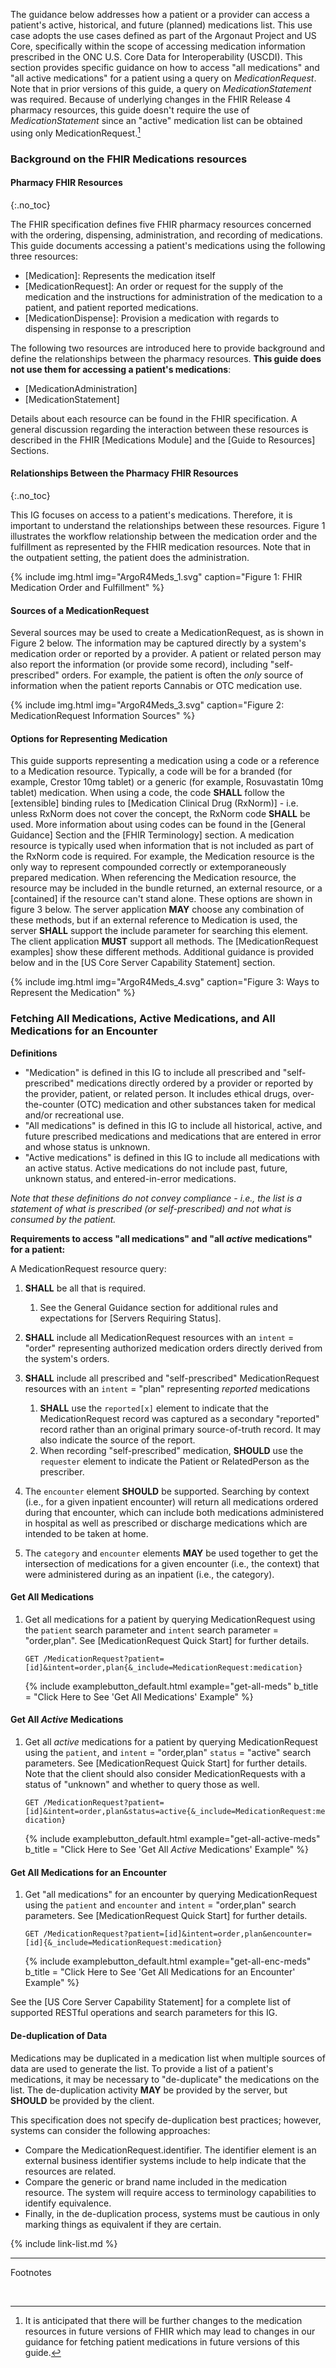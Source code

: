 
The guidance below addresses how a patient or a provider can access a patient's active, historical, and future (planned) medications list. This use case adopts the use cases defined as part of the Argonaut Project and US Core, specifically within the scope of accessing medication information prescribed in the ONC U.S. Core Data for Interoperability (USCDI).
This section provides specific guidance on how to access "all medications" and "all active medications" for a patient using a query on *MedicationRequest*. Note that in prior versions of this guide, a query on *MedicationStatement* was required. Because of underlying changes in the FHIR Release 4 pharmacy resources, this guide doesn't require the use of *MedicationStatement* since an "active" medication list can be obtained using only MedicationRequest.[^1]

### Background on the FHIR Medications resources

#### Pharmacy FHIR Resources
{:.no_toc}

The FHIR specification defines five FHIR pharmacy resources concerned with the ordering, dispensing, administration, and recording of medications. This guide documents accessing a patient's medications using the following three resources:

  - [Medication]\:  Represents the medication itself
  - [MedicationRequest]\: An order or request for the supply of the medication and the instructions for administration of the medication to a patient, and patient reported medications.
  - [MedicationDispense]\: Provision a medication with regards to dispensing in response to a prescription

The following two resources are introduced here to provide background and define the relationships between the pharmacy resources. **This guide does not use them for accessing a patient's medications**:


  - [MedicationAdministration]
  - [MedicationStatement]

Details about each resource can be found in the FHIR specification. A general discussion regarding the interaction between these resources is described in the FHIR [Medications Module] and the [Guide to Resources] Sections.

#### Relationships Between the Pharmacy FHIR Resources
{:.no_toc}

This IG focuses on access to a patient's medications. Therefore, it is important to understand the relationships between these resources. Figure 1 illustrates the workflow relationship between the medication order and the fulfillment as represented by the FHIR medication resources. Note that in the outpatient setting, the patient does the administration.

{% include img.html img="ArgoR4Meds_1.svg" caption="Figure 1: FHIR Medication Order and Fulfillment" %}

#### Sources of a MedicationRequest

 Several sources may be used to create a MedicationRequest, as is shown in Figure 2 below. The information may be captured directly by a system's medication order or reported by a provider. A patient or related person may also report the information (or provide some record), including "self-prescribed" orders. For example, the patient is often the *only* source of information when the patient reports Cannabis or OTC medication use.

{% include img.html img="ArgoR4Meds_3.svg" caption="Figure 2: MedicationRequest Information Sources" %}

#### Options for Representing Medication

 This guide supports representing a medication using a code or a reference to a Medication resource. Typically, a code will be for a branded (for example, Crestor 10mg tablet) or a generic (for example, Rosuvastatin 10mg tablet) medication. When using a code, the code  **SHALL** follow the [extensible] binding rules to [Medication Clinical Drug (RxNorm)] - i.e. unless RxNorm does not cover the concept, the RxNorm code **SHALL** be used. More information about using codes can be found in the [General Guidance] Section and the [FHIR Terminology] section. A medication resource is typically used when information that is not included as part of the RxNorm code is required. For example, the Medication resource is the only way to represent compounded correctly or extemporaneously prepared medication. When referencing the Medication resource, the resource may be included in the bundle returned, an external resource, or a [contained] if the resource can't stand alone. These options are shown in figure 3 below. The server application **MAY** choose any combination of these methods, but if an external reference to Medication is used, the server **SHALL** support the include parameter for searching this element. The client application **MUST** support all methods. The [MedicationRequest examples] show these different methods. Additional guidance is provided below and in the [US Core Server Capability Statement] section.

{% include img.html img="ArgoR4Meds_4.svg" caption="Figure 3: Ways to Represent the Medication" %}

### Fetching All Medications, Active Medications, and All Medications for an Encounter

**Definitions**

- "Medication" is defined in this IG to include all prescribed and "self-prescribed" medications directly ordered by a provider or reported by the provider, patient, or related person. It includes ethical drugs, over-the-counter (OTC) medication and other substances taken for medical and/or recreational use.
- "All medications" is defined in this IG to include all historical, active, and future prescribed medications and medications that are entered in error and whose status is unknown.
- "Active medications" is defined in this IG to include all medications with an active status. Active medications do not include past, future, unknown status, and entered-in-error medications.

*Note that these definitions do not convey compliance  -  i.e., the list is a statement of what is prescribed (or self-prescribed) and not what is consumed by the patient.*

**Requirements to access "all medications" and "all *active* medications" for a patient:**

A MedicationRequest resource query:

  1. **SHALL** be all that is required.
     1. See the General Guidance section for additional rules and expectations for [Servers Requiring Status].
  1. **SHALL** include all MedicationRequest resources with an `intent` = "order" representing authorized medication orders directly derived from the system's orders.
  1. **SHALL** include all prescribed and "self-prescribed" MedicationRequest resources with an `intent` = "plan" representing *reported* medications
     1. **SHALL** use the `reported[x]` element to indicate that the MedicationRequest record was captured as a secondary "reported" record rather than an original primary source-of-truth record. It may also indicate the source of the report.
     1. When recording "self-prescribed" medication, **SHOULD** use the `requester` element to indicate the Patient or RelatedPerson as the prescriber.

1. The `encounter` element **SHOULD** be supported. Searching by context (i.e., for a given inpatient encounter) will return all medications ordered during that encounter, which can include both medications administered in hospital as well as prescribed or discharge medications which are intended to be taken at home.
1. The `category` and `encounter`  elements **MAY** be used together to get the intersection of medications for a given encounter (i.e., the context) that were administered during as an inpatient (i.e., the category).

#### Get All Medications

1. Get all medications for a patient by querying MedicationRequest using the `patient` search parameter and `intent` search parameter = "order,plan". See [MedicationRequest Quick Start] for further details.

   `GET /MedicationRequest?patient=[id]&intent=order,plan{&_include=MedicationRequest:medication}`

      {% include examplebutton_default.html example="get-all-meds" b_title = "Click Here to See 'Get All Medications' Example" %}

#### Get All *Active* Medications

1. Get all *active* medications for a patient by querying MedicationRequest using the `patient`,  and `intent` = "order,plan" `status` = "active" search parameters. See [MedicationRequest Quick Start] for further details. Note that the client should also consider MedicationRequests with a status of "unknown" and whether to query those as well.

   `GET /MedicationRequest?patient=[id]&intent=order,plan&status=active{&_include=MedicationRequest:medication}`

     {% include examplebutton_default.html example="get-all-active-meds" b_title = "Click Here to See 'Get All *Active* Medications' Example" %}

#### Get All Medications for an Encounter

1. Get "all medications" for an encounter by querying MedicationRequest using the `patient` and `encounter` and `intent` = "order,plan" search parameters. See [MedicationRequest Quick Start] for further details.

   `GET /MedicationRequest?patient=[id]&intent=order,plan&encounter=[id]{&_include=MedicationRequest:medication}`

      {% include examplebutton_default.html example="get-all-enc-meds" b_title = "Click Here to See 'Get All Medications for an Encounter' Example" %}

See the [US Core Server Capability Statement] for a complete list of supported RESTful operations and search parameters for this IG.

#### De-duplication of Data

Medications may be duplicated in a medication list when multiple sources of data are used to generate the list. To provide a list of a patient's medications, it may be necessary to "de-duplicate" the medications on the list. The de-duplication activity **MAY** be provided by the server, but **SHOULD** be provided by the client.

This specification does not specify de-duplication best practices; however, systems can consider the following approaches:

* Compare the MedicationRequest.identifier. The identifier element is an external business identifier systems include to help indicate that the resources are related.
* Compare the generic or brand name included in the medication resource. The system will require access to terminology capabilities to identify equivalence.
* Finally, in the de-duplication process, systems must be cautious in only marking things as equivalent if they are certain.

{% include link-list.md %}

---
Footnotes

[^1]: It is anticipated that there will be further changes to the medication resources in future versions of FHIR which may lead to changes in our guidance for fetching patient medications in future versions of this guide.
<br />
